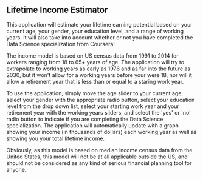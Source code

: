 ## Lifetime Income Estimator

This application will estimate your lifetime earning potential based on your
current age, your gender, your education level, and a range of working years.
It will also take into account whether or not you have completed the Data
Science specialization from Coursera!

The income model is based on US census data from 1991 to 2014 for workers
ranging from 18 to 65+ years of age. The application will try to extrapolate
to working years as early as 1976 and as far into the future as 2030, but
it won't allow for a working years before your were 18, nor will it allow
a retirement year that is less than or equal to a staring work year.

To use the application, simply move the age slider to your current age,
select your gender with the appropriate radio button, select your education
level from the drop down list, select your starting work year and your
retirement year with the working years sliders, and select the 'yes' or 'no'
radio button to indicate if you are completing the Data Science
specialization. The application will automatically update with a graph
showing your income (in thousands of dollars) each working year as well as
showing you your total lifetime income.

Obviously, as this model is based on median income census data from the
United States, this model will not be at all applicable outside the US,
and should not be considered as any kind of serious financial planning
tool for anyone.